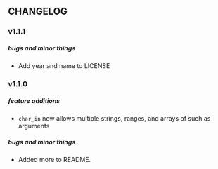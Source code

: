 ## CHANGELOG

### v1.1.1

##### bugs and minor things

- Add year and name to LICENSE

### v1.1.0

##### feature additions

- `char_in` now allows multiple strings, ranges, and arrays of such as arguments

##### bugs and minor things

- Added more to README.
